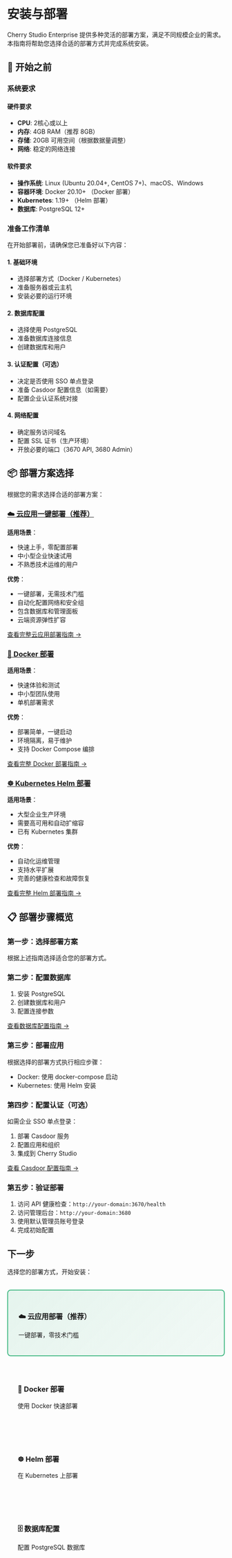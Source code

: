 # 安装与部署

Cherry Studio Enterprise 提供多种灵活的部署方案，满足不同规模企业的需求。本指南将帮助您选择合适的部署方式并完成系统安装。

## 🚀 开始之前

### 系统要求

#### 硬件要求

- **CPU**: 2核心或以上
- **内存**: 4GB RAM（推荐 8GB）
- **存储**: 20GB 可用空间（根据数据量调整）
- **网络**: 稳定的网络连接

#### 软件要求

- **操作系统**: Linux (Ubuntu 20.04+, CentOS 7+)、macOS、Windows
- **容器环境**: Docker 20.10+ （Docker 部署）
- **Kubernetes**: 1.19+ （Helm 部署）
- **数据库**: PostgreSQL 12+

### 准备工作清单

在开始部署前，请确保您已准备好以下内容：

#### 1. 基础环境

- 选择部署方式（Docker / Kubernetes）
- 准备服务器或云主机
- 安装必要的运行环境

#### 2. 数据库配置

- 选择使用 PostgreSQL
- 准备数据库连接信息
- 创建数据库和用户

#### 3. 认证配置（可选）

- 决定是否使用 SSO 单点登录
- 准备 Casdoor 配置信息（如需要）
- 配置企业认证系统对接

#### 4. 网络配置

- 确定服务访问域名
- 配置 SSL 证书（生产环境）
- 开放必要的端口（3670 API, 3680 Admin）

## 📦 部署方案选择

根据您的需求选择合适的部署方案：

### [☁️ 云应用一键部署（推荐）](/setup/cloud-app)

**适用场景**：

- 快速上手，零配置部署
- 中小型企业快速试用
- 不熟悉技术运维的用户

**优势**：

- 一键部署，无需技术门槛
- 自动化配置网络和安全组
- 包含数据库和管理面板
- 云端资源弹性扩容

[查看完整云应用部署指南 →](/setup/cloud-app)

### [🐳 Docker 部署](/setup/docker)

**适用场景**：

- 快速体验和测试
- 中小型团队使用
- 单机部署需求

**优势**：

- 部署简单，一键启动
- 环境隔离，易于维护
- 支持 Docker Compose 编排

[查看完整 Docker 部署指南 →](/setup/docker)

### [☸️ Kubernetes Helm 部署](/setup/helm)

**适用场景**：

- 大型企业生产环境
- 需要高可用和自动扩缩容
- 已有 Kubernetes 集群

**优势**：

- 自动化运维管理
- 支持水平扩展
- 完善的健康检查和故障恢复

[查看完整 Helm 部署指南 →](/setup/helm)

## 📋 部署步骤概览

### 第一步：选择部署方案

根据上述指南选择适合您的部署方式。

### 第二步：配置数据库

1. 安装 PostgreSQL
2. 创建数据库和用户
3. 配置连接参数

[查看数据库配置指南 →](/setup/database)

### 第三步：部署应用

根据选择的部署方式执行相应步骤：

- Docker: 使用 docker-compose 启动
- Kubernetes: 使用 Helm 安装

### 第四步：配置认证（可选）

如需企业 SSO 单点登录：

1. 部署 Casdoor 服务
2. 配置应用和组织
3. 集成到 Cherry Studio

[查看 Casdoor 配置指南 →](/setup/casdoor)

### 第五步：验证部署

1. 访问 API 健康检查：`http://your-domain:3670/health`
2. 访问管理后台：`http://your-domain:3680`
3. 使用默认管理员账号登录
4. 完成初始配置

## 下一步

选择您的部署方式，开始安装：

<div style="display: grid; grid-template-columns: repeat(auto-fit, minmax(250px, 1fr)); gap: 1rem; margin-top: 2rem;">
  <a href="/setup/cloud-app" style="text-decoration: none;">
    <div style="padding: 1.5rem; border: 2px solid #42b883; border-radius: 8px; transition: all 0.3s; background: linear-gradient(135deg, #42b88320, #42b88310);">
      <h3>☁️ 云应用部署（推荐）</h3>
      <p>一键部署，零技术门槛</p>
    </div>
  </a>
  <a href="/setup/docker" style="text-decoration: none;">
    <div style="padding: 1.5rem; border: 1px solid var(--vp-c-divider); border-radius: 8px; transition: all 0.3s;">
      <h3>🐳 Docker 部署</h3>
      <p>使用 Docker 快速部署</p>
    </div>
  </a>
  <a href="/setup/helm" style="text-decoration: none;">
    <div style="padding: 1.5rem; border: 1px solid var(--vp-c-divider); border-radius: 8px; transition: all 0.3s;">
      <h3>☸️ Helm 部署</h3>
      <p>在 Kubernetes 上部署</p>
    </div>
  </a>
  <a href="/setup/database" style="text-decoration: none;">
    <div style="padding: 1.5rem; border: 1px solid var(--vp-c-divider); border-radius: 8px; transition: all 0.3s;">
      <h3>🗄️ 数据库配置</h3>
      <p>配置 PostgreSQL 数据库</p>
    </div>
  </a>
</div>
